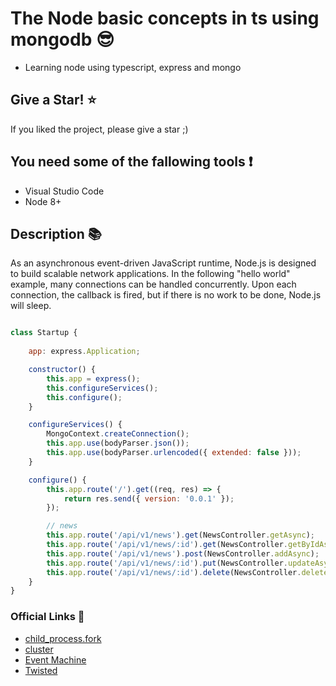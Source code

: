 # The Node basic concepts in ts using mongodb :sunglasses:
 - Learning node using typescript, express and mongo
 
## Give a Star! :star:

If you liked the project, please give a star ;)

## You need some of the fallowing tools :exclamation:

-  Visual Studio Code
-  Node 8+

## Description :books:

As an asynchronous event-driven JavaScript runtime, Node.js is designed to build
scalable network applications. In the following "hello world" example, many
connections can be handled concurrently. Upon each connection, the callback is
fired, but if there is no work to be done, Node.js will sleep.

```javascript

class Startup {
    
    app: express.Application;

    constructor() {
        this.app = express();
        this.configureServices();
        this.configure();
    }

    configureServices() {
        MongoContext.createConnection();
        this.app.use(bodyParser.json());
        this.app.use(bodyParser.urlencoded({ extended: false }));
    }

    configure() {
        this.app.route('/').get((req, res) => {
            return res.send({ version: '0.0.1' });
        });

        // news
        this.app.route('/api/v1/news').get(NewsController.getAsync);
        this.app.route('/api/v1/news/:id').get(NewsController.getByIdAsync);
        this.app.route('/api/v1/news').post(NewsController.addAsync);
        this.app.route('/api/v1/news/:id').put(NewsController.updateAsync);
        this.app.route('/api/v1/news/:id').delete(NewsController.deleteAsync);
    }
}
```
### Official Links :construction:

- [child_process.fork](https://nodejs.org/api/child_process.html#child_process_child_process_fork_modulepath_args_options)
- [cluster](https://nodejs.org/api/cluster.html)
- [Event Machine](https://github.com/eventmachine/eventmachine)
- [Twisted](https://twistedmatrix.com/trac/)
